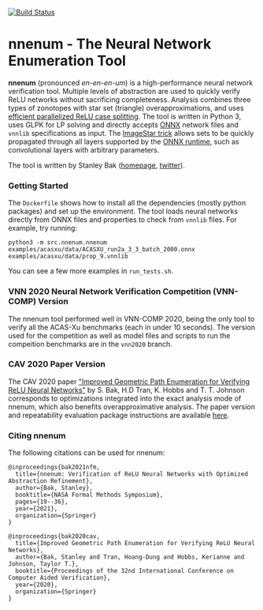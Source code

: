 [![Build Status](https://travis-ci.com/stanleybak/nnenum.svg?branch=master)](https://app.travis-ci.com/github/stanleybak/nnenum)

# nnenum - The Neural Network Enumeration Tool
**nnenum** (pronounced *en-en-en-um*) is a high-performance neural network verification tool. Multiple levels of abstraction are used to quickly verify ReLU networks without sacrificing completeness. Analysis combines three types of zonotopes with star set (triangle) overapproximations, and uses [efficient parallelized ReLU case splitting](http://stanleybak.com/papers/bak2020cav.pdf). The tool is written in Python 3, uses GLPK for LP solving and directly accepts [ONNX](https://github.com/onnx/onnx) network files and `vnnlib` specifications as input. The [ImageStar trick](https://arxiv.org/abs/2004.05511) allows sets to be quickly propagated through all layers supported by the [ONNX runtime](https://github.com/microsoft/onnxruntime), such as convolutional layers with arbitrary parameters.

The tool is written by Stanley Bak ([homepage](http://stanleybak.com), [twitter](https://twitter.com/StanleyBak)).

### Getting Started
The `Dockerfile` shows how to install all the dependencies (mostly python packages) and set up the environment. The tool loads neural networks directly from ONNX files and properties to check from `vnnlib` files.
For example, try running:

```
python3 -m src.nnenum.nnenum examples/acasxu/data/ACASXU_run2a_3_3_batch_2000.onnx examples/acasxu/data/prop_9.vnnlib
```

You can see a few more examples in `run_tests.sh`.

### VNN 2020 Neural Network Verification Competition (VNN-COMP) Version
The nnenum tool performed well in VNN-COMP 2020, being the only tool to verify all the ACAS-Xu benchmarks (each in under 10 seconds). The version used for the competition as well as model files and scripts to run the compeition benchmarks are in the `vnn2020` branch.

### CAV 2020 Paper Version
The CAV 2020 paper ["Improved Geometric Path Enumeration for Verifying ReLU Neural Networks"](http://stanleybak.com/papers/bak2020cav.pdf) by S. Bak, H.D Tran, K. Hobbs and T. T. Johnson corresponds to optimizations integrated into the exact analysis mode of nnenum, which also benefits overapproximative analysis. The paper version and repeatability evaluation package instructions are available [here](http://stanleybak.com/papers/bak2020cav_repeatability.zip).

### Citing nnenum ###
The following citations can be used for nnenum:

```
@inproceedings{bak2021nfm,
  title={nnenum: Verification of ReLU Neural Networks with Optimized Abstraction Refinement},
  author={Bak, Stanley},
  booktitle={NASA Formal Methods Symposium},
  pages={19--36},
  year={2021},
  organization={Springer}
}
```

```
@inproceedings{bak2020cav,
  title={Improved Geometric Path Enumeration for Verifying ReLU Neural Networks},
  author={Bak, Stanley and Tran, Hoang-Dung and Hobbs, Kerianne and Johnson, Taylor T.},
  booktitle={Proceedings of the 32nd International Conference on Computer Aided Verification},
  year={2020},
  organization={Springer}
}
```

